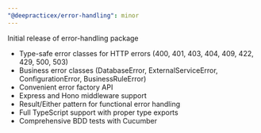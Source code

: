 ```yaml
---
"@deepracticex/error-handling": minor
---
```


Initial release of error-handling package

- Type-safe error classes for HTTP errors (400, 401, 403, 404, 409, 422, 429, 500, 503)
- Business error classes (DatabaseError, ExternalServiceError, ConfigurationError, BusinessRuleError)
- Convenient error factory API
- Express and Hono middleware support
- Result/Either pattern for functional error handling
- Full TypeScript support with proper type exports
- Comprehensive BDD tests with Cucumber
